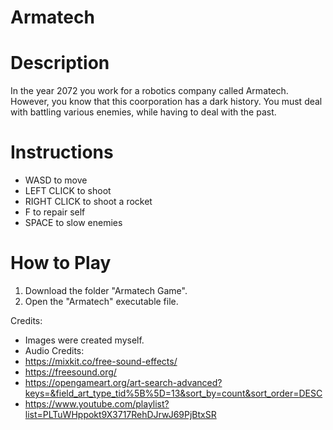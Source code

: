 # Armatech

# Description
In the year 2072 you work for a robotics company called Armatech. However, you know that this coorporation has a dark history. You must deal with battling various enemies, while having to deal with the past. 

# Instructions
- WASD to move
- LEFT CLICK to shoot
- RIGHT CLICK to shoot a rocket
- F to repair self
- SPACE to slow enemies

# How to Play
1. Download the folder "Armatech Game".
2. Open the "Armatech" executable file.

Credits:
- Images were created myself.
- Audio Credits:
- https://mixkit.co/free-sound-effects/
- https://freesound.org/
- https://opengameart.org/art-search-advanced?keys=&field_art_type_tid%5B%5D=13&sort_by=count&sort_order=DESC
- https://www.youtube.com/playlist?list=PLTuWHppokt9X3717RehDJrwJ69PjBtxSR

